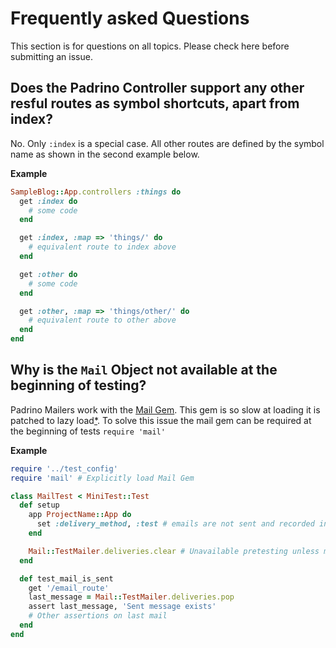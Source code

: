 # Frequently asked Questions

This section is for questions on all topics. Please check here before submitting an issue.

## Does the Padrino Controller support any other resful routes as symbol shortcuts, apart from index?

No. Only `:index` is a special case. All other routes are defined by the symbol name as shown in the second example below.

**Example**

```rb
SampleBlog::App.controllers :things do
  get :index do
    # some code
  end

  get :index, :map => 'things/' do
    # equivalent route to index above
  end

  get :other do
    # some code
  end

  get :other, :map => 'things/other/' do
    # equivalent route to other above
  end
end

```

## Why is the `Mail` Object not available at the beginning of testing?

Padrino Mailers work with the [Mail Gem](https://github.com/mikel/mail). This gem is so slow at loading it is patched to lazy load[*](https://github.com/padrino/padrino-framework/blob/ca2825f0a6fd90e61f07d7a0112c79414b46b7e4/padrino-mailer/lib/padrino-mailer.rb#L44-L47). To solve this issue the mail gem can be required at the beginning of tests `require 'mail'`

**Example**

```rb
require '../test_config'
require 'mail' # Explicitly load Mail Gem

class MailTest < MiniTest::Test
  def setup
    app ProjectName::App do
      set :delivery_method, :test # emails are not sent and recorded in the test mailer
    end

    Mail::TestMailer.deliveries.clear # Unavailable pretesting unless mail required
  end

  def test_mail_is_sent
    get '/email_route'
    last_message = Mail::TestMailer.deliveries.pop
    assert last_message, 'Sent message exists'
    # Other assertions on last mail
  end
end